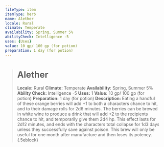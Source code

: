 ```yaml
---
fileType: item
itemType: herb
name: Alether
locale: Rural
climate: Temperate
availability: Spring, Summer 5%
abilityCheck: Intelligence -5
uses: {Uses}
value: 10 gp/ 100 gp (for potion)
preparation: 1 day (for potion)
---
```

>#  Alether
>
> **Locale:** Rural
> **Climate:** Temperate
> **Availability:** Spring, Summer 5%
> **Ability Check:** Intelligence -5
> **Uses:** 1
> **Value:** 10 gp/ 100 gp (for potion)
> **Preparation:** 1 day (for potion)
> **Description:** Eating a handful of these orange berries will add +1 to both a characters chance to hit, and to their damage rolls for 2d6 minutes. The berries can be brewed in white wine to produce a drink that will add +2 to the recipients chance to hit, and temporarily give them 2d4 hp. This effect lasts for 2d12 minutes, and ends with the characters total collapse for 1d3 days unless they successfully save against poison. This brew will only be useful for one month after manufacture and then loses its potency.
{.5eblock}

